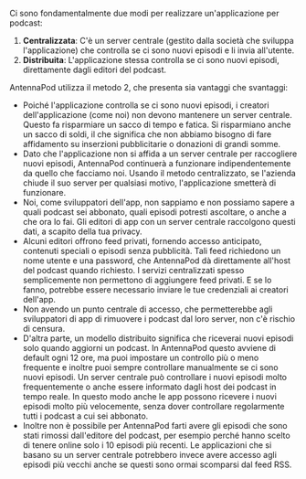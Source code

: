 Ci sono fondamentalmente due modi per realizzare un'applicazione per podcast:

1. **Centralizzata**: C'è un server centrale (gestito dalla società che sviluppa
l'applicazione) che controlla se ci sono nuovi episodi e li invia all'utente.
1. **Distribuita**: L'applicazione stessa controlla se ci sono nuovi episodi,
direttamente dagli editori del podcast.

AntennaPod utilizza il metodo 2, che presenta sia vantaggi che svantaggi:

- Poiché l'applicazione controlla se ci sono nuovi episodi, i creatori
dell'applicazione (come noi) non devono mantenere un server centrale. Questo fa
risparmiare un sacco di tempo e fatica. Si risparmiano anche un sacco di soldi,
il che significa che non abbiamo bisogno di fare affidamento su inserzioni
pubblicitarie o donazioni di grandi somme.
- Dato che l'applicazione non si affida a un server centrale per raccogliere
nuovi episodi, AntennaPod continuerà a funzionare indipendentemente da quello
che facciamo noi. Usando il metodo centralizzato, se l'azienda chiude il suo
server per qualsiasi motivo, l'applicazione smetterà di funzionare.
- Noi, come sviluppatori dell'app, non sappiamo e non possiamo sapere a quali
podcast sei abbonato, quali episodi potresti ascoltare, o anche a che ora lo
fai. Gli editori di app con un server centrale raccolgono questi dati, a scapito
della tua privacy.
- Alcuni editori offrono feed privati, fornendo accesso anticipato, contenuti
speciali o episodi senza pubblicità. Tali feed richiedono un nome utente e una
password, che AntennaPod dà direttamente all'host del podcast quando richiesto.
I servizi centralizzati spesso semplicemente non permettono di aggiungere feed
privati. E se lo fanno, potrebbe essere necessario inviare le tue credenziali ai
creatori dell'app.
- Non avendo un punto centrale di accesso, che permetterebbe agli sviluppatori
di app di rimuovere i podcast dal loro server, non c'è rischio di censura.
- D'altra parte, un modello distribuito significa che riceverai nuovi episodi
solo quando aggiorni un podcast. In AntennaPod questo avviene di default ogni 12
ore, ma puoi impostare un controllo più o meno frequente e inoltre puoi sempre
controllare manualmente se ci sono nuovi episodi. Un server centrale può
controllare i nuovi episodi molto frequentemente o anche essere informato dagli
host dei podcast in tempo reale. In questo modo anche le app possono ricevere i
nuovi episodi molto più velocemente, senza dover controllare regolarmente tutti
i podcast a cui sei abbonato.
- Inoltre non è possibile per AntennaPod farti avere gli episodi che sono stati
rimossi dall'editore del podcast, per esempio perché hanno scelto di tenere
online solo i 10 episodi più recenti. Le applicazioni che si basano su un server
centrale potrebbero invece avere accesso agli episodi più vecchi anche se questi
sono ormai scomparsi dal feed RSS.
